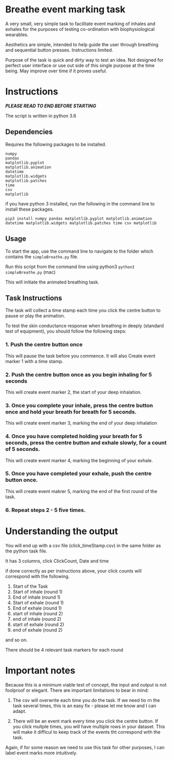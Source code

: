 
# Breathe event marking task

A very small, very simple task to facilitate event marking of inhales and exhales for the purposes of testing co-ordination with biophysiological wearables.

Aesthetics are simple, intended to help guide the user through breathing and sequential button presses. Instructions limited.

Purpose of the task is quick and dirty way to test an idea. Not designed for perfect user interface or use out side of this single purpose at the time being. May improve over time if it proves useful.

# Instructions

***PLEASE READ TO END BEFORE STARTING***

The script is written in python 3.6

## Dependencies

Requires the following packages to be installed.

```
numpy
pandas
matplotlib.pyplot
matplotlib.animation
datetime
matplotlib.widgets
matplotlib.patches
time
csv
matplotlib

```
if you have python 3 installed, run the following in the command line to install these packages.

```
pip3 install numpy pandas matplotlib.pyplot matplotlib.animation datetime matplotlib.widgets matplotlib.patches time csv matplotlib
```

## Usage

To start the app, use the command line to navigate to the folder which contains the ```simpleBreathe.py``` file.

Run this script from the command line using python3 ```python3 simpleBreathe.py``` (mac)

This will initiate the animated breathing task.

## Task Instructions

The task will collect a time stamp each time you click the centre button to pause or play the animation.

To test the skin conductance response when breathing in deeply (standard test of equipment), you should follow the following steps:

### 1. Push the centre button once
This will pause the task before you commence.
It will also Create event marker 1 with a time stamp.

### 2. Push the centre button once as you begin inhaling for 5 seconds

This will create event marker 2, the start of your deep inhalation.

### 3. Once you complete your inhale, press the centre button once and hold your breath for breath for 5 seconds.

This will create event marker 3, marking the end of your deep inhalation

### 4. Once you have completed holding your breath for 5 seconds, press the centre button and exhale slowly, for a count of 5 seconds.

This will create event marker 4, marking the beginning of your exhale.

### 5. Once you have completed your exhale, push the centre button once.

This will create event makrer 5, marking the end of the first round of the task.

### 6. Repeat steps 2 - 5 five times.

# Understanding the output

You will end up with a csv file (click_timeStamp.csv) in the same folder as the python task file.

It has 3 columns, click ClickCount, Date and time

if done correctly as per instructions above, your click counts will correspond with the following.

1. Start of the Task
2. Start of inhale (round 1)
3. End of inhale  (round 1)
4. Start of exhale  (round 1)
5. End of exhale (round 1)
6. start of inhale (round 2)
7. end of inhale (round 2)
8. start of exhale (round 2)
9. end of exhale (round 2)

and so on.

There should be 4 relevant task markers for each round

# Important notes

Because this is a minimum viable test of concept, the input and output is not foolproof or elegant. There are important limitations to bear in mind:

1. The csv will overwrite each time you do the task. If we need tio rn the task several times, this is an easy fix - please let me know and I can adapt.

2. There will be an event mark every time you click the centre button. If you click multple times, you will have multiple rows in your dataset. This will make it difficul to keep track of the events tht correspond with the task.

Again, if for some reason we need to use this task for other purposes, I can label event marks more intuitively. 

